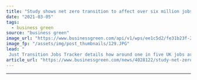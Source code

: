 ```yaml
---
title: "Study shows net zero transition to affect over six million jobs, as criticism grows of Budget's 'climate failure'"
date: "2021-03-05"
tags: 
  - business green
source: "business green"
image_url: "https://www.businessgreen.com/api/v1/wps/ee1c5d2/fe31b23f-2746-4feb-ac2c-2b2510513d21/6/wind-350x250-185x114.JPG"
image_fp: "/assets/img/post_thumbnails/129.JPG"
lead: "
 Just Transition Jobs Tracker details how around one in five UK jobs are likely to be affected either positively or negatively by the net zero transition, further cranking up pressure on government to deliver coherent transition plan ..."
article_url: "https://www.businessgreen.com/news/4028122/study-net-zero-transition-affect-million-jobs-criticism-grows-budget-climate-failure"
---
```


---
